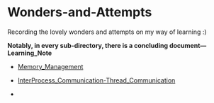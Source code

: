 # Wonders-and-Attempts
Recording the lovely wonders and attempts on my way of learning :)



**Notably, in every sub-directory, there is a concluding document—Learning_Note**

- [Memory_Management](https://github.com/QGrain/Wonders-and-Attempts/tree/master/Memory_Management)
- [InterProcess_Communication-Thread_Communication](https://github.com/QGrain/Wonders-and-Attempts/tree/master/InterProcess_Communication-Thread_Communication)

- 